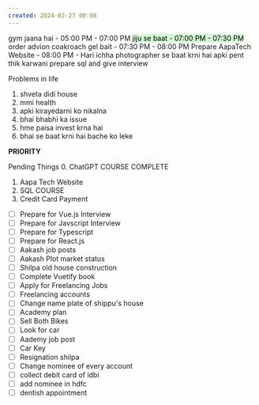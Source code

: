 ```yaml
---
created: 2024-02-27 00:08
---
```

gym jaana hai - 05:00 PM - 07:00 PM
<mark style="background: #BBFABBA6;">jiju se baat - 07:00 PM - 07:30 PM</mark>
order advion coakroach gel bait - 07:30 PM - 08:00 PM 
Prepare AapaTech Website - 08:00 PM - Hari ichha
photographer se baat krni hai
apki pent thik karwani
prepare sql and give interview

Problems in life
1. shveta didi house
2. mmi health
3. apki kirayedarni ko nikalna
4. bhai bhabhi ka issue
5. hme paisa invest krna hai
6. bhai se baat krni hai bache ko leke




**PRIORITY**

Pending Things
0. ChatGPT COURSE COMPLETE
1. Aapa Tech Website
2. SQL COURSE
3. Credit Card Payment

- [ ] Prepare for Vue.js Interview
- [ ] Prepare for Javscript Interview
- [ ] Prepare for Typescript
- [ ] Prepare for React.js
- [ ] Aakash job posts
- [ ] Aakash Plot market status
- [ ] Shilpa old house construction
- [ ] Complete Vuetify book
- [ ] Apply for Freelancing Jobs
- [ ] Freelancing accounts
- [ ] Change name plate of shippu's house
- [ ] Academy plan
- [ ] Sell Both Bikes
- [ ] Look for car
- [ ] Aademy job post
- [ ] Car Key
- [ ] Resignation shilpa
- [ ] Change nominee of every account
- [ ] collect debit card of idbi
- [ ] add nominee in hdfc
- [ ] dentish appointment